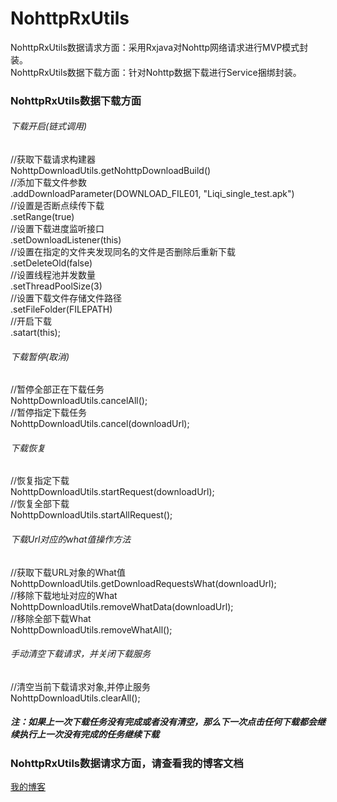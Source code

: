 # NohttpRxUtils
NohttpRxUtils数据请求方面：采用Rxjava对Nohttp网络请求进行MVP模式封装。<br>
NohttpRxUtils数据下载方面：针对Nohttp数据下载进行Service捆绑封装。
### NohttpRxUtils数据下载方面
###### 下载开启(链式调用)
//获取下载请求构建器<br>
NohttpDownloadUtils.getNohttpDownloadBuild()<br>
//添加下载文件参数<br>
.addDownloadParameter(DOWNLOAD_FILE01, "Liqi_single_test.apk")<br>
//设置是否断点续传下载<br>
.setRange(true)<br>
//设置下载进度监听接口<br>
.setDownloadListener(this)<br>
//设置在指定的文件夹发现同名的文件是否删除后重新下载<br>
.setDeleteOld(false)<br>
//设置线程池并发数量<br>
.setThreadPoolSize(3)<br>
//设置下载文件存储文件路径<br>
.setFileFolder(FILEPATH)<br>
//开启下载<br>
.satart(this);
###### 下载暂停(取消)
//暂停全部正在下载任务<br>
NohttpDownloadUtils.cancelAll();<br>
//暂停指定下载任务<br>
NohttpDownloadUtils.cancel(downloadUrl);
###### 下载恢复
//恢复指定下载<br>
  NohttpDownloadUtils.startRequest(downloadUrl);<br>
  //恢复全部下载<br>
NohttpDownloadUtils.startAllRequest();
###### 下载Url对应的what值操作方法
//获取下载URL对象的What值<br>
NohttpDownloadUtils.getDownloadRequestsWhat(downloadUrl);<br>
//移除下载地址对应的What<br>
NohttpDownloadUtils.removeWhatData(downloadUrl);<br>
//移除全部下载What<br>
NohttpDownloadUtils.removeWhatAll();
###### 手动清空下载请求，并关闭下载服务
//清空当前下载请求对象,并停止服务<br>
NohttpDownloadUtils.clearAll();
##### 注：如果上一次下载任务没有完成或者没有清空，那么下一次点击任何下载都会继续执行上一次没有完成的任务继续下载
### NohttpRxUtils数据请求方面，请查看我的博客文档
[我的博客](http://www.jianshu.com/p/61d3eaecc7ca) 
